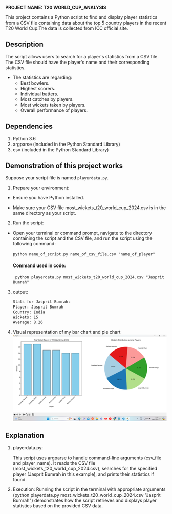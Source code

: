 **PROJECT NAME: T20 WORLD_CUP_ANALYSIS**

This project contains a Python script to find and display player statistics from a CSV file containing data about the top 5 country players in the recent T20 World Cup.The data is collected from ICC official site.

## Description
The script allows users to search for a player's statistics from a CSV file. The CSV file should have the player's name and their corresponding statistics. 
- The statistics are regarding:
    - Best bowlers.
    - Highest scorers.
    - Individual batters.
    - Most catches by players.
    - Most wickets taken by players.
    - Overall performance of players.

## Dependencies
1. Python 3.6
2. argparse (included in the Python Standard Library)
3. csv (included in the Python Standard Library)

## Demonstration of this project works
Suppose your script file is named `playerdata.py`.

1. Prepare your environment:

- Ensure you have Python installed.

- Make sure your CSV file most_wickets_t20_world_cup_2024.csv is in the same directory as your script.


2. Run the script:

  - Open your terminal or command prompt, navigate to the directory containing the script and the CSV file, and run the script using the following command:

      
       ` python name_of_script.py name_of_csv_file.csv "name_of_player" `

       #### Command used in code:
       ```
        python playerdata.py most_wickets_t20_world_cup_2024.csv "Jasprit Bumrah" 
       ```


3. output: 
    ```
    Stats for Jasprit Bumrah:
    Player: Jasprit Bumrah
    Country: India
    Wickets: 15
    Average: 8.26
    ```

4. Visual representation of my bar chart and pie chart
![bar chart and pie chart corresponding to my most_wickets_in_t20_world_cup_2024](data_visualization_using_barchart_and_pie.png)

## Explanation
1. playerdata.py: 

   This script uses argparse to handle command-line arguments (csv_file and player_name). It reads the CSV file (most_wickets_t20_world_cup_2024.csv), searches for the specified player (Jasprit Bumrah in this example), and prints their statistics if found.

2. Execution:
   Running the script in the terminal with appropriate arguments (python playerdata.py most_wickets_t20_world_cup_2024.csv "Jasprit Bumrah") demonstrates how the script retrieves and displays player statistics based on the provided CSV data.